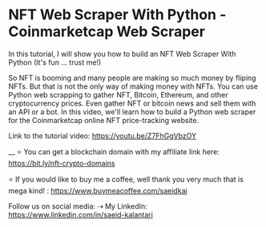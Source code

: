 # NFT Web Scraper With Python - Coinmarketcap Web Scraper
In this tutorial, I will show you how to build an NFT Web Scraper With Python (It's fun ... trust me!)

So NFT is booming and many people are making so much money by fliping NFTs. But that is not the only way of making money with NFTs. You can use Python web scrapping to gather NFT, Bitcoin, Ethereum, and other cryptocurrency prices. Even gather NFT or bitcoin news and sell them with an API or a bot. In this video, we'll learn how to build a Python web scraper for the Coinmarketcap online NFT price-tracking website. 

Link to the tutorial video: https://youtu.be/Z7FhGgVbzOY

__
⭐️ You can get a blockchain domain with my affiliate link here: https://bit.ly/nft-crypto-domains

⭐️ If you would like to buy me a coffee, well thank you very much that is mega kind! : https://www.buymeacoffee.com/saeidkai


Follow us on social media:
⇢ My LinkedIn: https://www.linkedin.com/in/saeid-kalantari